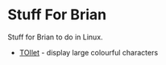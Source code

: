 # Stuff For Brian

Stuff for Brian to do in Linux.

* [TOIlet](./toilet.md) - display large colourful characters
